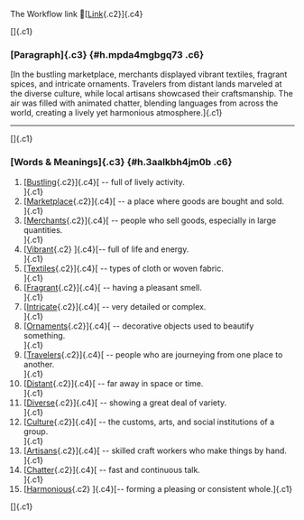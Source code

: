 The Workflow link
👏[[Link](https://www.google.com/url?q=http://www.google.com&sa=D&source=editors&ust=1756703129742816&usg=AOvVaw221rwpDcel088GEjv341Qk){.c2}]{.c4}

[]{.c1}

### [Paragraph]{.c3} {#h.mpda4mgbgq73 .c6}

[In the bustling marketplace, merchants displayed vibrant textiles,
fragrant spices, and intricate ornaments. Travelers from distant lands
marveled at the diverse culture, while local artisans showcased their
craftsmanship. The air was filled with animated chatter, blending
languages from across the world, creating a lively yet harmonious
atmosphere.]{.c1}

------------------------------------------------------------------------

[]{.c1}

### [Words & Meanings]{.c3} {#h.3aalkbh4jm0b .c6}

1.  [[Bustling](https://www.google.com/url?q=http://www.google.com&sa=D&source=editors&ust=1756703129743423&usg=AOvVaw0anSwcN4QkTONekGG-D5f7){.c2}]{.c4}[ --
    full of lively activity.\
    ]{.c1}
2.  [[Marketplace](https://www.google.com/url?q=http://www.google.com&sa=D&source=editors&ust=1756703129743543&usg=AOvVaw1QZpHMHeksTFwetEHiplRx){.c2}]{.c4}[ --
    a place where goods are bought and sold.\
    ]{.c1}
3.  [[Merchants](https://www.google.com/url?q=http://www.google.com&sa=D&source=editors&ust=1756703129743659&usg=AOvVaw1jRYtNo2gxPTk81e4EyVRh){.c2}]{.c4}[ --
    people who sell goods, especially in large quantities.\
    ]{.c1}
4.  [[Vibrant](https://www.google.com/url?q=http://www.google.com&sa=D&source=editors&ust=1756703129743782&usg=AOvVaw3Mt8AyYTnagMQQZ8HyWClO){.c2}
    ]{.c4}[-- full of life and energy.\
    ]{.c1}
5.  [[Textiles](https://www.google.com/url?q=http://www.google.com&sa=D&source=editors&ust=1756703129743878&usg=AOvVaw0rSW76lIIOIK2opWrbPYoM){.c2}]{.c4}[ --
    types of cloth or woven fabric.\
    ]{.c1}
6.  [[Fragrant](https://www.google.com/url?q=http://www.google.com&sa=D&source=editors&ust=1756703129744019&usg=AOvVaw1zuLtCMyHD-kMEtk8PWqqE){.c2}]{.c4}[ --
    having a pleasant smell.\
    ]{.c1}
7.  [[Intricate](https://www.google.com/url?q=http://www.google.com&sa=D&source=editors&ust=1756703129744117&usg=AOvVaw1XbJxeuDjVdAcm43kwLsQ7){.c2}]{.c4}[ --
    very detailed or complex.\
    ]{.c1}
8.  [[Ornaments](https://www.google.com/url?q=http://www.google.com&sa=D&source=editors&ust=1756703129744218&usg=AOvVaw3-vrZMA16VKGh3hFXYl5DH){.c2}]{.c4}[ --
    decorative objects used to beautify something.\
    ]{.c1}
9.  [[Travelers](https://www.google.com/url?q=http://www.google.com&sa=D&source=editors&ust=1756703129744356&usg=AOvVaw0vC5X11ARS3MOFBDUVAVBs){.c2}]{.c4}[ --
    people who are journeying from one place to another.\
    ]{.c1}
10. [[Distant](https://www.google.com/url?q=http://www.google.com&sa=D&source=editors&ust=1756703129744475&usg=AOvVaw0on9FpACh-DCONOCTR-13Z){.c2}]{.c4}[ --
    far away in space or time.\
    ]{.c1}
11. [[Diverse](https://www.google.com/url?q=http://www.google.com&sa=D&source=editors&ust=1756703129744576&usg=AOvVaw3iYZSJdu_czhBDYKbhHL3d){.c2}]{.c4}[ --
    showing a great deal of variety.\
    ]{.c1}
12. [[Culture](https://www.google.com/url?q=http://www.google.com&sa=D&source=editors&ust=1756703129744677&usg=AOvVaw1bmF08oRyYbaV_hVDvri73){.c2}]{.c4}[ --
    the customs, arts, and social institutions of a group.\
    ]{.c1}
13. [[Artisans](https://www.google.com/url?q=http://www.google.com&sa=D&source=editors&ust=1756703129744797&usg=AOvVaw1_KIyklX3ENoDXPGcOocDD){.c2}]{.c4}[ --
    skilled craft workers who make things by hand.\
    ]{.c1}
14. [[Chatter](https://www.google.com/url?q=http://www.google.com&sa=D&source=editors&ust=1756703129744909&usg=AOvVaw2kJAr26_C7JsYwBlsRgc-o){.c2}]{.c4}[ --
    fast and continuous talk.\
    ]{.c1}
15. [[Harmonious](https://www.google.com/url?q=http://www.google.com&sa=D&source=editors&ust=1756703129745037&usg=AOvVaw2vlqjedllxUZjDleGt4H_t){.c2}
    ]{.c4}[-- forming a pleasing or consistent whole.]{.c1}

[]{.c1}
